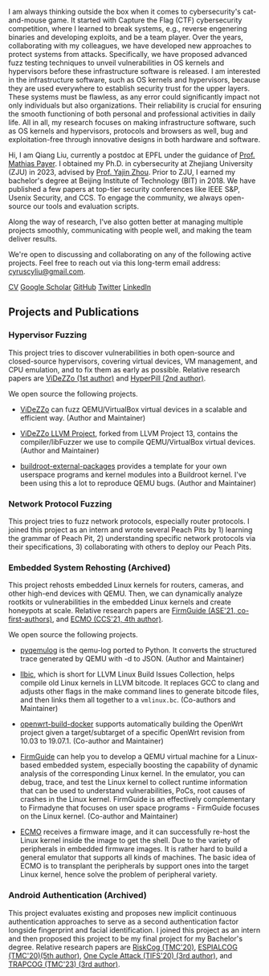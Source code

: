 I am always thinking outside the box when it comes to cybersecurity's
cat-and-mouse game. It started with Capture the Flag (CTF) cybersecurity
competition, where I learned to break systems, e.g., reverse engenering binaries
and developing exploits, and be a team player. Over the years, collaborating
with my colleagues, we have developed new approaches to protect systems from
attacks. Specifically, we have proposed advanced fuzz testing techniques to
unveil vulnerabilities in OS kernels and hypervisors before these infrastructure
software is released.  I am interested in the infrastructure software, such as
OS kernels and hypervisors, because they are used everywhere to establish
security trust for the upper layers. These systems must be flawless, as any
error could significantly impact not only individuals but also organizations.
Their reliability is crucial for ensuring the smooth functioning of both
personal and professional activities in daily life. All in all, my research
focuses on making infrastructure software, such as OS kernels and hypervisors,
protocols and browsers as well, bug and exploitation-free through innovative
designs in both hardware and software.

Hi, I am Qiang Liu, currently a postdoc at EPFL under the guidance of [Prof.
Mathias Payer](https://nebelwelt.net/). I obtained my Ph.D. in cybersecurity at
Zhejiang University (ZJU) in 2023, advised by [Prof. Yajin
Zhou](https://yajin.org/). Prior to ZJU, I earned my bachelor's degree at
Beijing Institute of Technology (BIT) in 2018.  We have published a few papers
at top-tier security conferences like IEEE S&P, Usenix Security, and CCS.  To
engage the community, we always open-source our tools and evaluation scripts.

Along the way of research, I've also gotten better at managing multiple projects
smoothly, communicating with people well, and making the team deliver results.

We're open to discussing and collaborating on any of the following active
projects. Feel free to reach out via this long-term email address:
<cyruscyliu@gmail.com>.

[CV](./Qiang_s_CV.pdf)
[Google Scholar](https://scholar.google.com/citations?user=fa1uB2sAAAAJ&hl=en)
[GitHub](https://github.com/cyruscyliu)
[Twitter](https://www.twitter.com/qiangliu717)
[LinkedIn](https://www.linkedin.com/in/qiang-liu-7a3b50270/)

## Projects and Publications

### Hypervisor Fuzzing

This project tries to discover vulnerabilities in both open-source and
closed-source hypervisors, covering virtual devices, VM management, and CPU
emulation, and to fix them as early as possible. Relative research papers are
[ViDeZZo (1st author)](./papers/videzzo-sp23.pdf) and [HyperPill (2nd
author)](./papers/hyperpill-sec24.pdf).

We open source the following projects.

+ [ViDeZZo](https://github.com/HexHive/videzzo) can fuzz QEMU/VirtualBox virtual
devices in a scalable and efficient way. (Author and Maintainer)

+ [ViDeZZo LLVM Project](https://github.com/cyruscyliu/videzzo-llvm-project),
forked from LLVM Project 13, contains the compiler/libFuzzer we use to compile
QEMU/VirtualBox virtual devices. (Author and Maintainer)

+ [buildroot-external-packages](https://github.com/cyruscyliu/buildroot-external-packages)
provides a template for your own userspace programs and kernel modules into a
Buildroot kernel. I've been using this a lot to reproduce QEMU bugs. (Author and Maintainer)

### Network Protocol Fuzzing

This project tries to fuzz network protocols, especially router protocols. I
joined this project as an intern and wrote several Peach Pits by 1) learning the
grammar of Peach Pit, 2) understanding specific network protocols via their
specifications, 3) collaborating with others to deploy our Peach Pits.

### Embedded System Rehosting (Archived)

This project rehosts embedded Linux kernels for routers, cameras, and other
high-end devices with QEMU. Then, we can dynamically analyze rootkits or
vulnerabilities in the embedded Linux kernels and create honeypots at scale.
Relative research papers are [FirmGuide (ASE'21,
co-first-authors)](./papers/firmguide-ase21.pdf), and [ECMO (CCS'21, 4th
author)](./papers/ecmo-ccs21.pdf).

We open source the following projects.

+ [pyqemulog](https://github.com/cyruscyliu/pyqemulog) is the qemu-log ported to
Python. It converts the structured trace generated by QEMU with -d to JSON.
(Author and Maintainer)

+ [llbic](https://github.com/cyruscyliu/llbic), which is short for LLVM Linux
Build Issues Collection, helps compile old Linux kernels in LLVM bitcode. It
replaces GCC to clang and adjusts other flags in the make command lines to
generate bitcode files, and then links them all together to a `vmlinux.bc`.
(Co-authors and Maintainer)

+ [openwrt-build-docker](https://github.com/cyruscyliu/openwrt-build-docker)
supports automatically building the OpenWrt project given a target/subtarget of
a specific OpenWrt revision from 10.03 to 19.07.1. (Co-author and Maintainer)

+ [FirmGuide](https://github.com/cyruscyliu/firmguide) can help you to develop a
QEMU virtual machine for a Linux-based embedded system, especially boosting the
capability of dynamic analysis of the corresponding Linux kernel. In the
emulator, you can debug, trace, and test the Linux kernel to collect runtime
information that can be used to understand vulnerabilities, PoCs, root causes of
crashes in the Linux kernel. FirmGuide is an effectively complementary to
Firmadyne that focuses on user space programs - FirmGuide focuses on the Linux
kernel. (Co-author and Maintainer)

+ [ECMO](https://github.com/valour01/ecmo) receives a firmware image, and it can
successfully re-host the Linux kernel inside the image to get the shell.  Due to
the variety of peripherals in embedded firmware images. It is rather hard to
build a general emulator that supports all kinds of machines. The basic idea of
ECMO is to transplant the peripherals by support ones into the target Linux
kernel, hence solve the problem of peripheral variety.


### Android Authentication (Archived)

This project evaluates existing and proposes new implicit continuous
authentication approaches to serve as a second authentication factor longside
fingerprint and facial identification. I joined this project as an intern and
then proposed this project to be my final project for my Bachelor's degree.
Relative research papers are [RiskCog (TMC'20)](./papers/riskcog-tmc20.pdf),
[ESPIALCOG (TMC'20)(5th author)](./papers/espialcog-tmc20.pdf), [One Cycle
Attack (TIFS'20) (3rd author)](./papers/one-cycle-attack-tifs20.pdf), and
[TRAPCOG (TMC'23) (3rd author)](./papers/trapcog-tmc23.pdf).

